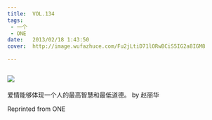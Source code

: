 ```yaml
---
title:	VOL.134
tags:
 - 一个
 - ONE
date:	2013/02/18 1:43:50
cover:	http://image.wufazhuce.com/Fu2jLtiD71lORwBCiS5IG2a8IGM8

---
```

![](http://image.wufazhuce.com/Fu2jLtiD71lORwBCiS5IG2a8IGM8)
---

爱情能够体现一个人的最高智慧和最低道德。 by 赵丽华
 
Reprinted from ONE
